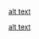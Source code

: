 [alt text](https://github.com/byrongaspard/RoboBoat_TU/blob/master/Images/EmergencyTransmitter/EmergencyTransmitter_Exterior.jpeg?raw=true)

[alt text](https://github.com/byrongaspard/RoboBoat_TU.git/Images/EmergencyTransmitter/EmergencyTransmitter_Interior.jpeg)
